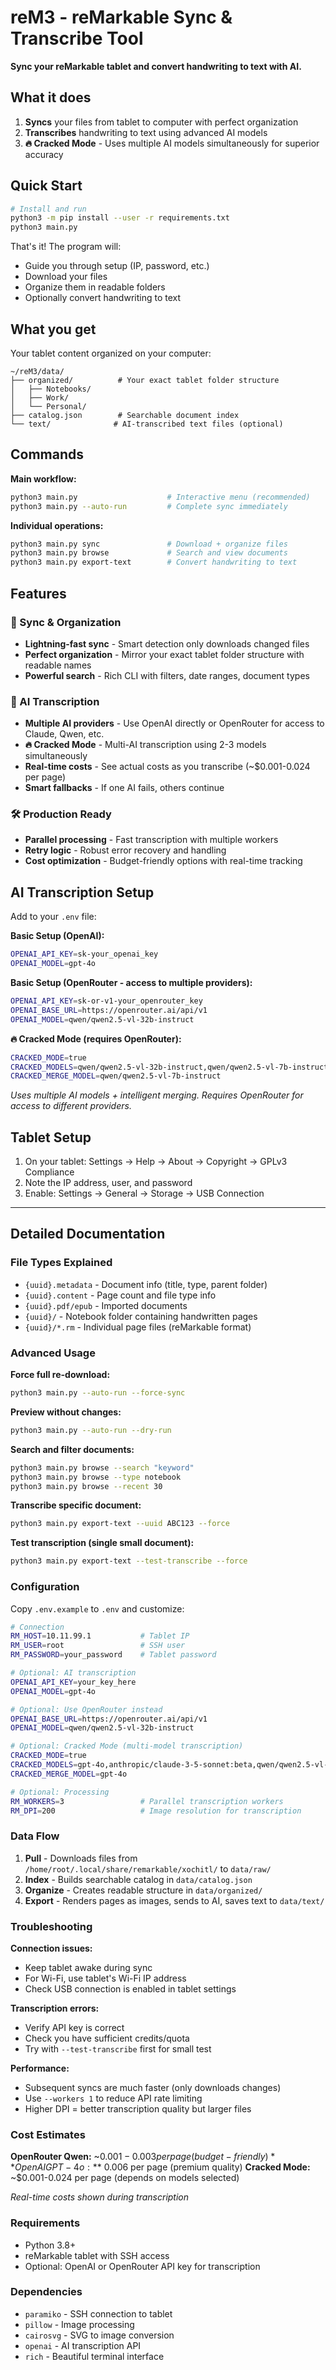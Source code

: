 # reM3 - reMarkable Sync & Transcribe Tool

**Sync your reMarkable tablet and convert handwriting to text with AI.**

## What it does

1. **Syncs** your files from tablet to computer with perfect organization
2. **Transcribes** handwriting to text using advanced AI models
3. **🔥 Cracked Mode** - Uses multiple AI models simultaneously for superior accuracy

## Quick Start

```bash
# Install and run
python3 -m pip install --user -r requirements.txt
python3 main.py
```

That's it! The program will:
- Guide you through setup (IP, password, etc.)
- Download your files
- Organize them in readable folders
- Optionally convert handwriting to text

## What you get

Your tablet content organized on your computer:
```
~/reM3/data/
├── organized/          # Your exact tablet folder structure
│   ├── Notebooks/
│   ├── Work/
│   └── Personal/
├── catalog.json        # Searchable document index
└── text/              # AI-transcribed text files (optional)
```

## Commands

**Main workflow:**
```bash
python3 main.py                    # Interactive menu (recommended)
python3 main.py --auto-run         # Complete sync immediately
```

**Individual operations:**
```bash
python3 main.py sync               # Download + organize files
python3 main.py browse             # Search and view documents
python3 main.py export-text        # Convert handwriting to text
```

## Features

### 📱 Sync & Organization
- **Lightning-fast sync** - Smart detection only downloads changed files
- **Perfect organization** - Mirror your exact tablet folder structure with readable names
- **Powerful search** - Rich CLI with filters, date ranges, document types

### 🤖 AI Transcription
- **Multiple AI providers** - Use OpenAI directly or OpenRouter for access to Claude, Qwen, etc.
- **🔥 Cracked Mode** - Multi-AI transcription using 2-3 models simultaneously
- **Real-time costs** - See actual costs as you transcribe (~$0.001-0.024 per page)
- **Smart fallbacks** - If one AI fails, others continue

### 🛠️ Production Ready
- **Parallel processing** - Fast transcription with multiple workers
- **Retry logic** - Robust error recovery and handling
- **Cost optimization** - Budget-friendly options with real-time tracking

## AI Transcription Setup

Add to your `.env` file:

**Basic Setup (OpenAI):**
```bash
OPENAI_API_KEY=sk-your_openai_key
OPENAI_MODEL=gpt-4o
```

**Basic Setup (OpenRouter - access to multiple providers):**
```bash
OPENAI_API_KEY=sk-or-v1-your_openrouter_key
OPENAI_BASE_URL=https://openrouter.ai/api/v1
OPENAI_MODEL=qwen/qwen2.5-vl-32b-instruct
```

**🔥 Cracked Mode (requires OpenRouter):**
```bash
CRACKED_MODE=true
CRACKED_MODELS=qwen/qwen2.5-vl-32b-instruct,qwen/qwen2.5-vl-7b-instruct
CRACKED_MERGE_MODEL=qwen/qwen2.5-vl-7b-instruct
```
*Uses multiple AI models + intelligent merging. Requires OpenRouter for access to different providers.*

## Tablet Setup

1. On your tablet: Settings → Help → About → Copyright → GPLv3 Compliance
2. Note the IP address, user, and password
3. Enable: Settings → General → Storage → USB Connection

---

## Detailed Documentation

### File Types Explained

- `{uuid}.metadata` - Document info (title, type, parent folder)
- `{uuid}.content` - Page count and file type info
- `{uuid}.pdf/epub` - Imported documents
- `{uuid}/` - Notebook folder containing handwritten pages
- `{uuid}/*.rm` - Individual page files (reMarkable format)

### Advanced Usage

**Force full re-download:**
```bash
python3 main.py --auto-run --force-sync
```

**Preview without changes:**
```bash
python3 main.py --auto-run --dry-run
```

**Search and filter documents:**
```bash
python3 main.py browse --search "keyword"
python3 main.py browse --type notebook
python3 main.py browse --recent 30
```

**Transcribe specific document:**
```bash
python3 main.py export-text --uuid ABC123 --force
```

**Test transcription (single small document):**
```bash
python3 main.py export-text --test-transcribe --force
```

### Configuration

Copy `.env.example` to `.env` and customize:

```bash
# Connection
RM_HOST=10.11.99.1           # Tablet IP
RM_USER=root                 # SSH user
RM_PASSWORD=your_password    # Tablet password

# Optional: AI transcription
OPENAI_API_KEY=your_key_here
OPENAI_MODEL=gpt-4o

# Optional: Use OpenRouter instead
OPENAI_BASE_URL=https://openrouter.ai/api/v1
OPENAI_MODEL=qwen/qwen2.5-vl-32b-instruct

# Optional: Cracked Mode (multi-model transcription)
CRACKED_MODE=true
CRACKED_MODELS=gpt-4o,anthropic/claude-3-5-sonnet:beta,qwen/qwen2.5-vl-32b-instruct
CRACKED_MERGE_MODEL=gpt-4o

# Optional: Processing
RM_WORKERS=3                 # Parallel transcription workers
RM_DPI=200                   # Image resolution for transcription
```

### Data Flow

1. **Pull** - Downloads files from `/home/root/.local/share/remarkable/xochitl/` to `data/raw/`
2. **Index** - Builds searchable catalog in `data/catalog.json`
3. **Organize** - Creates readable structure in `data/organized/`
4. **Export** - Renders pages as images, sends to AI, saves text to `data/text/`

### Troubleshooting

**Connection issues:**
- Keep tablet awake during sync
- For Wi-Fi, use tablet's Wi-Fi IP address
- Check USB connection is enabled in tablet settings

**Transcription errors:**
- Verify API key is correct
- Check you have sufficient credits/quota
- Try with `--test-transcribe` first for small test

**Performance:**
- Subsequent syncs are much faster (only downloads changes)
- Use `--workers 1` to reduce API rate limiting
- Higher DPI = better transcription quality but larger files

### Cost Estimates

**OpenRouter Qwen:** ~$0.001-0.003 per page (budget-friendly)
**OpenAI GPT-4o:** ~$0.006 per page (premium quality)
**Cracked Mode:** ~$0.001-0.024 per page (depends on models selected)

*Real-time costs shown during transcription*

### Requirements

- Python 3.8+
- reMarkable tablet with SSH access
- Optional: OpenAI or OpenRouter API key for transcription

### Dependencies

- `paramiko` - SSH connection to tablet
- `pillow` - Image processing
- `cairosvg` - SVG to image conversion
- `openai` - AI transcription API
- `rich` - Beautiful terminal interface
